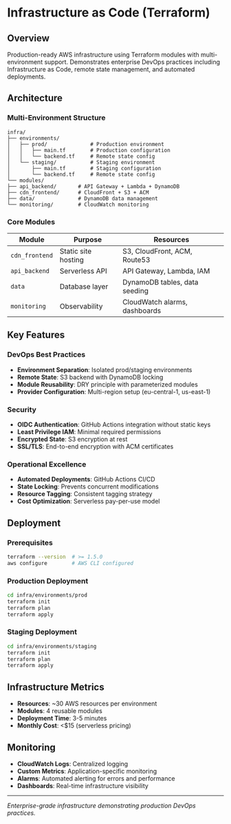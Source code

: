 # Infrastructure as Code (Terraform)

## Overview

Production-ready AWS infrastructure using Terraform modules with multi-environment support. Demonstrates enterprise DevOps practices including Infrastructure as Code, remote state management, and automated deployments.

## Architecture

### Multi-Environment Structure
```
infra/
├── environments/
│   ├── prod/              # Production environment
│   │   ├── main.tf        # Production configuration
│   │   └── backend.tf     # Remote state config
│   └── staging/           # Staging environment
│       ├── main.tf        # Staging configuration
│       └── backend.tf     # Remote state config
└── modules/
├── api_backend/       # API Gateway + Lambda + DynamoDB
├── cdn_frontend/      # CloudFront + S3 + ACM
├── data/              # DynamoDB data management
└── monitoring/        # CloudWatch monitoring
```

### Core Modules

| Module | Purpose | Resources |
|--------|---------|----------|
| `cdn_frontend` | Static site hosting | S3, CloudFront, ACM, Route53 |
| `api_backend` | Serverless API | API Gateway, Lambda, IAM |
| `data` | Database layer | DynamoDB tables, data seeding |
| `monitoring` | Observability | CloudWatch alarms, dashboards |

## Key Features

### DevOps Best Practices
- **Environment Separation**: Isolated prod/staging environments
- **Remote State**: S3 backend with DynamoDB locking
- **Module Reusability**: DRY principle with parameterized modules
- **Provider Configuration**: Multi-region setup (eu-central-1, us-east-1)

### Security
- **OIDC Authentication**: GitHub Actions integration without static keys
- **Least Privilege IAM**: Minimal required permissions
- **Encrypted State**: S3 encryption at rest
- **SSL/TLS**: End-to-end encryption with ACM certificates

### Operational Excellence
- **Automated Deployments**: GitHub Actions CI/CD
- **State Locking**: Prevents concurrent modifications
- **Resource Tagging**: Consistent tagging strategy
- **Cost Optimization**: Serverless pay-per-use model

## Deployment

### Prerequisites
```bash
terraform --version  # >= 1.5.0
aws configure        # AWS CLI configured
```

### Production Deployment
```bash
cd infra/environments/prod
terraform init
terraform plan
terraform apply
```

### Staging Deployment
```bash
cd infra/environments/staging
terraform init
terraform plan
terraform apply
```

## Infrastructure Metrics

- **Resources**: ~30 AWS resources per environment
- **Modules**: 4 reusable modules
- **Deployment Time**: 3-5 minutes
- **Monthly Cost**: <$15 (serverless pricing)

## Monitoring

- **CloudWatch Logs**: Centralized logging
- **Custom Metrics**: Application-specific monitoring
- **Alarms**: Automated alerting for errors and performance
- **Dashboards**: Real-time infrastructure visibility

---

*Enterprise-grade infrastructure demonstrating production DevOps practices.*
